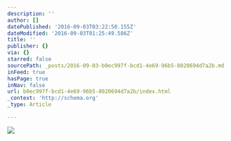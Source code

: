 ```yaml
---
description: ''
author: []
datePublished: '2016-09-03T03:22:50.155Z'
dateModified: '2016-09-03T01:25:49.586Z'
title: ''
publisher: {}
via: {}
starred: false
sourcePath: _posts/2016-09-03-b0ec997f-bcd1-4e69-96b5-8020694d7a2b.md
inFeed: true
hasPage: true
inNav: false
url: b0ec997f-bcd1-4e69-96b5-8020694d7a2b/index.html
_context: 'http://schema.org'
_type: Article

---
```

![](https://the-grid-user-content.s3-us-west-2.amazonaws.com/44408b4a-cca8-42b7-89aa-4405f63fca26.jpg)